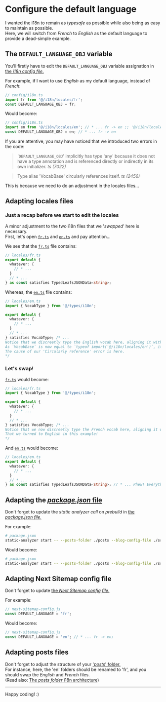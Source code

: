 # Configure the default language

I wanted the i18n to remain as _typesafe_ as possible while also being as easy to maintain as possible.  
Here, we will switch from _French_ to _English_ as the default language to provide a dead-simple example.

## The `DEFAULT_LANGUAGE_OBJ` variable

You'll firstly have to edit the `DEFAULT_LANGUAGE_OBJ` variable assignation in [the _i18n config file_.](/src/config/i18n.ts)

For example, if I want to use _English_ as my default language, instead of _French_:

```ts
// config/i18n.ts
import fr from '@/i18n/locales/fr';
const DEFAULT_LANGUAGE_OBJ = fr;
```

Would become:

```ts
// config/i18n.ts
import en from '@/i18n/locales/en'; // * ... fr -> en ;; '@/i18n/locales/fr' -> '@/i18n/locales/en'
const DEFAULT_LANGUAGE_OBJ = en; // * ... fr -> en
```

If you are attentive, you may have noticed that we introduced two errors in the code:

> '`DEFAULT_LANGUAGE_OBJ`' implicitly has type 'any' because it does not have a type annotation and is referenced directly or indirectly in its own
> initializer. _ts (7022)_

> Type alias 'VocabBase' circularly references itself. _ts (2456)_

This is because we need to do an adjustment in the locales files...

## Adapting locales files

### Just a recap before we start to edit the locales

A minor adjustment to the two i18n files that we '_swapped_' here is necessary.  
First, let's open [`fr.ts`](/src/i18n/locales/fr.ts) and [`en.ts`](/src/i18n/locales/en.ts) and pay attention...

We see that the [`fr.ts`](/src/i18n/locales/fr.ts) file contains:

```ts
// locales/fr.ts
export default {
  whatever: {
    // * ...
  }
  // * ...
} as const satisfies TypedLeafsJSONData<string>;
```

Whereas, the [`en.ts`](/src/i18n/locales/en.ts) file contains:

```ts
// locales/en.ts
import { VocabType } from '@/types/i18n';

export default {
  whatever: {
    // * ...
  }
  // * ...
} satisfies VocabType; /* ...
Notice that we discreetly type the English vocab here, aligning it with the schema of the default language.
As `VocabBase` is now equal to `typeof import('@/i18n/locales/en')`, it does not make sense anymore!
The cause of our 'Circularly reference' error is here.
*/
```

### Let's swap!

[`fr.ts`](/src/i18n/locales/fr.ts) would become:

```ts
// locales/fr.ts
import { VocabType } from '@/types/i18n';

export default {
  whatever: {
    // * ...
  }
  // * ...
} satisfies VocabType; /* ...
Notice that we now discreetly type the French vocab here, aligning it with the schema of the default language...
That we turned to English in this example!
*/
```

And [`en.ts`](/src/i18n/locales/en.ts) would become:

```ts
// locales/en.ts
export default {
  whatever: {
    // * ...
  }
  // * ...
} as const satisfies TypedLeafsJSONData<string>; // * ... Phew! Everything is back in order.
```

## Adapting the [_package.json_ file](/package.json)

Don't forget to update the _static analyzer call_ on _prebuild_ in [the _package.json file_.](/package.json)

For example:

```bash
# package.json
static-analyzer start -- --posts-folder ./posts --blog-config-file ./src/config/blog.ts --default-i18n-locale ./src/i18n/locales/fr.ts
```

Would become:

```bash
# package.json
static-analyzer start -- --posts-folder ./posts --blog-config-file ./src/config/blog.ts --default-i18n-locale ./src/i18n/locales/en.ts # * ... fr.ts -> en.ts
```

## Adapting Next Sitemap config file

Don't forget to update [the _Next Sitemap config file_.](/next-sitemap.config.js)

For example:

```js
// next-sitemap-config.js
const DEFAULT_LANGUAGE = 'fr';
```

Would become:

```js
// next-sitemap-config.js
const DEFAULT_LANGUAGE = 'en'; // * ... fr -> en;
```

## Adapting posts files

Don't forget to adjust the structure of your ['_posts_' folder.](/posts/)  
For instance, here, the 'en' folders should be renamed to 'fr', and you should swap the _English_ and _French_ files.  
(Read also: [The _posts folder_ i18n architecture](/doc/blog/02.add-new-blog-category.md#the-posts-folder-i18n-architecture))

---

Happy coding! :)

